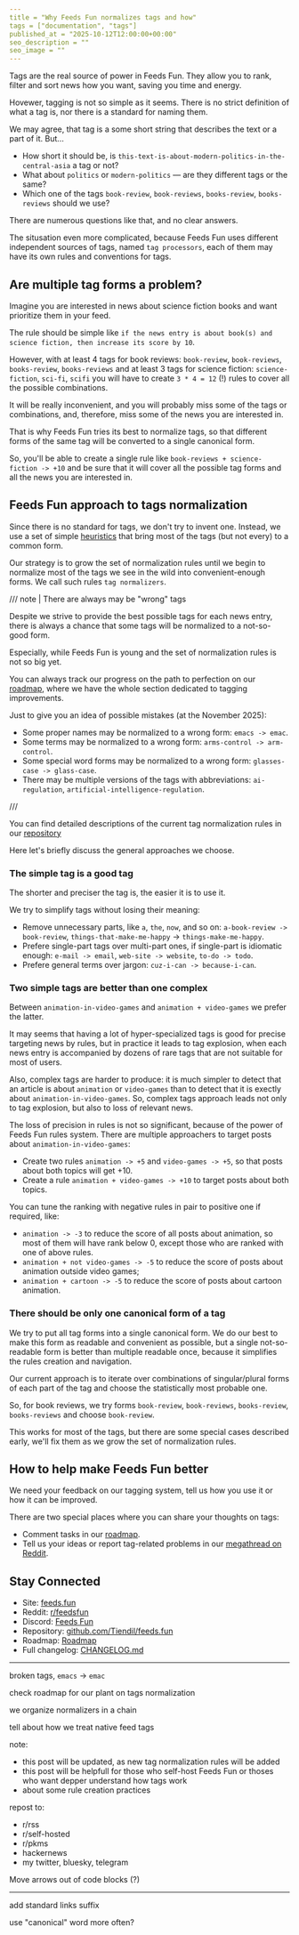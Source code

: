 ```yaml
---
title = "Why Feeds Fun normalizes tags and how"
tags = ["documentation", "tags"]
published_at = "2025-10-12T12:00:00+00:00"
seo_description = ""
seo_image = ""
---
```


<!-- TODO: add documentation section -->
<!-- TODO: add cover image -->
<!-- TODO: add seo_cover image -->
<!-- TODO: add seo_description -->

Tags are the real source of power in Feeds Fun. They allow you to rank, filter and sort news how you want, saving you time and energy.

Hovewer, tagging is not so simple as it seems. There is no strict definition of what a tag is, nor there is a standard for naming them.

We may agree, that tag is a some short string that describes the text or a part of it. But…

- How short it should be, is `this-text-is-about-modern-politics-in-the-central-asia` a tag or not?
- What about `politics` or `modern-politics` — are they different tags or the same?
- Which one of the tags `book-review`, `book-reviews`, `books-review`, `books-reviews` should we use?

There are numerous questions like that, and no clear answers.

The situsation even more complicated, because Feeds Fun uses different independent sources of tags, named `tag processors`, each of them may have its own rules and conventions for tags.

## Are multiple tag forms a problem?

Imagine you are interested in news about science fiction books and want prioritize them in your feed.

The rule should be simple like `if the news entry is about book(s) and science fiction, then increase its score by 10`.

However, with at least 4 tags for book reviews: `book-review`, `book-reviews`, `books-review`, `books-reviews` and at least 3 tags for science fiction: `science-fiction`, `sci-fi`, `scifi` you will have to create `3 * 4 = 12` (!) rules to cover all the possible combinations.

It will be really inconvenient, and you will probably miss some of the tags or combinations, and, therefore, miss some of the news you are interested in.

That is why Feeds Fun tries its best to normalize tags, so that different forms of the same tag will be converted to a single canonical form.

So, you'll be able to create a single rule like `book-reviews + science-fiction -> +10` and be sure that it will cover all the possible tag forms and all the news you are interested in.

## Feeds Fun approach to tags normalization

<!-- the first sentence is awkward, try to reformulate -->

Since there is no standard for tags, we don't try to invent one. Instead, we use a set of simple [heuristics](https://en.wikipedia.org/wiki/Heuristic) that bring most of the tags (but not every) to a common form.

Our strategy is to grow the set of normalization rules until we begin to normalize most of the tags we see in the wild into convenient-enough forms. We call such rules `tag normalizers`.

/// note | There are always may be "wrong" tags

Despite we strive to provide the best possible tags for each news entry, there is always a chance that some tags will be normalized to a not-so-good form.

Especially, while Feeds Fun is young and the set of normalization rules is not so big yet.

You can always track our progress on the path to perfection on our [roadmap](https://github.com/users/Tiendil/projects/1), where we have the whole section dedicated to tagging improvements.

Just to give you an idea of possible mistakes (at the November 2025):

- Some proper names may be normalized to a wrong form: `emacs -> emac`.
- Some terms may be normalized to a wrong form: `arms-control -> arm-control`.
- Some special word forms may be normalized to a wrong form: `glasses-case -> glass-case`.
- There may be multiple versions of the tags with abbreviations: `ai-regulation`, `artificial-intelligence-regulation`.

///

You can find detailed descriptions of the current tag normalization rules in our [repository](https://github.com/Tiendil/feeds.fun/blob/main/ffun/ffun/tags/fixtures/tag_normalizers.toml)

Here let's briefly discuss the general approaches we choose.

### The simple tag is a good tag

The shorter and preciser the tag is, the easier it is to use it.

We try to simplify tags without losing their meaning:

- Remove unnecessary parts, like `a`, `the`, `now`, and so on: `a-book-review -> book-review`, `things-that-make-me-happy` -> `things-make-me-happy`.
- Prefere single-part tags over multi-part ones, if single-part is idiomatic enough: `e-mail -> email`, `web-site -> website`, `to-do -> todo`.
- Prefere general terms over jargon: `cuz-i-can -> because-i-can`.

### Two simple tags are better than one complex

Between `animation-in-video-games` and `animation + video-games` we prefer the latter.

It may seems that having a lot of hyper-specialized tags is good for precise targeting news by rules, but in practice it leads to tag explosion, when each news entry is accompanied by dozens of rare tags that are not suitable for most of users.

Also, complex tags are harder to produce: it is much simpler to detect that an article is about `animation` or `video-games` than to detect that it is exectly about `animation-in-video-games`. So, complex tags approach leads not only to tag explosion, but also to loss of relevant news.

The loss of precision in rules is not so significant, because of the power of Feeds Fun rules system. There are multiple approachers to target posts about `animation-in-video-games`:

- Create two rules `animation -> +5` and `video-games -> +5`, so that posts about both topics will get +10.
- Create a rule `animation + video-games -> +10` to target posts about both topics.

You can tune the ranking with negative rules in pair to positive one if required, like:

- `animation -> -3` to reduce the score of all posts about animation, so most of them will have rank below 0, except those who are ranked with one of above rules.
- `animation + not video-games -> -5` to reduce the score of posts about animation outside video games;
- `animation + cartoon -> -5` to reduce the score of posts about cartoon animation.

### There should be only one canonical form of a tag

We try to put all tag forms into a single canonical form. We do our best to make this form as readable and convenient as possible, but a single not-so-readable form is better than multiple readable once, because it simplifies the rules creation and navigation.

Our current approach is to iterate over combinations of singular/plural forms of each part of the tag and choose the statistically most probable one.

So, for book reviews, we try forms `book-review`, `book-reviews`, `books-review`, `books-reviews` and choose `book-review`.

This works for most of the tags, but there are some special cases described early, we'll fix them as we grow the set of normalization rules.

## How to help make Feeds Fun better

We need your feedback on our tagging system, tell us how you use it or how it can be improved.

There are two special places where you can share your thoughts on tags:

- Comment tasks in our [roadmap](https://github.com/users/Tiendil/projects/1).
- Tell us your ideas or report tag-related problems in our [megathread on Reddit](https://www.reddit.com/r/feedsfun/comments/1o186to/place_for_tag_ideas_reports/).

## Stay Connected

- Site: [feeds.fun](https://feeds.fun/)
- Reddit: [r/feedsfun](https://www.reddit.com/r/feedsfun/)
- Discord: [Feeds Fun](https://discord.com/invite/C5RVusHQXy)
- Repository: [github.com/Tiendil/feeds.fun](https://github.com/Tiendil/feeds.fun)
- Roadmap: [Roadmap](https://github.com/users/Tiendil/projects/1/views/1?pane=info)
- Full changelog: [CHANGELOG.md](https://github.com/Tiendil/feeds.fun/blob/main/CHANGELOG.md)


--------------

broken tags, `emacs` -> `emac`

check roadmap for our plant on tags normalization

we organize normalizers in a chain

tell about how we treat native feed tags

note:

- this post will be updated, as new tag normalization rules will be added
- this post will be helpfull for those who self-host Feeds Fun or thoses who want depper understand how tags work
- about some rule creation practices

repost to:

- r/rss
- r/self-hosted
- r/pkms
- hackernews
- my twitter, bluesky, telegram

Move arrows out of code blocks (?)

-----

add standard links suffix

use "canonical" word more often?
